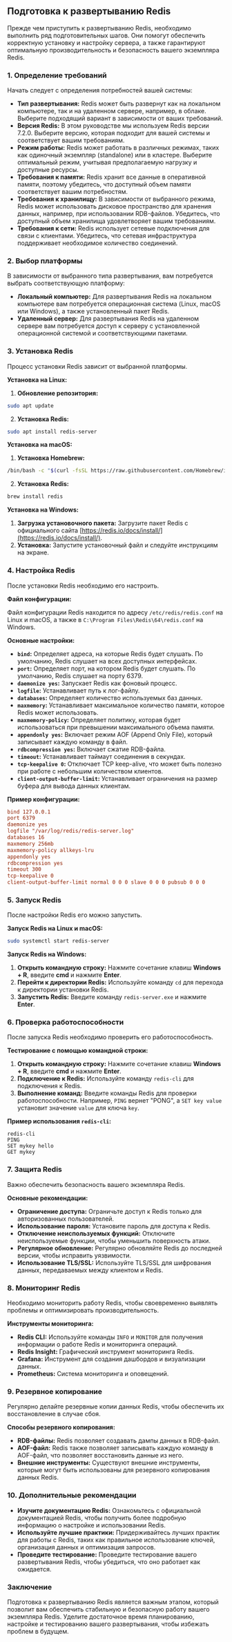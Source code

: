 ## Подготовка к развертыванию Redis

Прежде чем приступить к развертыванию Redis, необходимо выполнить ряд подготовительных шагов. Они помогут обеспечить корректную установку и настройку сервера, а также гарантируют оптимальную производительность и безопасность вашего экземпляра Redis.

### 1. Определение требований

Начать следует с определения потребностей вашей системы:

* **Тип развертывания:**  Redis может быть развернут как на локальном компьютере, так и на удаленном сервере, например, в облаке. Выберите подходящий вариант в зависимости от ваших требований.
* **Версия Redis:**  В этом руководстве мы используем Redis версии 7.2.0. Выберите версию, которая подходит для вашей системы и соответствует вашим требованиям.
* **Режим работы:**  Redis может работать в различных режимах, таких как одиночный экземпляр (standalone) или в кластере. Выберите оптимальный режим, учитывая предполагаемую нагрузку и доступные ресурсы.
* **Требования к памяти:**  Redis хранит все данные в оперативной памяти, поэтому убедитесь, что доступный объем памяти соответствует вашим потребностям.
* **Требования к хранилищу:**  В зависимости от выбранного режима, Redis может использовать дисковое пространство для хранения данных, например, при использовании RDB-файлов. Убедитесь, что доступный объем хранилища удовлетворяет вашим требованиям.
* **Требования к сети:**  Redis использует сетевые подключения для связи с клиентами. Убедитесь, что сетевая инфраструктура поддерживает необходимое количество соединений.

### 2. Выбор платформы

В зависимости от выбранного типа развертывания, вам потребуется выбрать соответствующую платформу:

* **Локальный компьютер:**  Для развертывания Redis на локальном компьютере вам потребуется операционная система (Linux, macOS или Windows), а также установленный пакет Redis.
* **Удаленный сервер:**  Для развертывания Redis на удаленном сервере вам потребуется доступ к серверу с установленной операционной системой и соответствующими пакетами.

### 3. Установка Redis

Процесс установки Redis зависит от выбранной платформы. 

**Установка на Linux:**

1. **Обновление репозитория:** 
```bash
sudo apt update 
```

2. **Установка Redis:**
```bash
sudo apt install redis-server
```

**Установка на macOS:**

1. **Установка Homebrew:** 
```bash
/bin/bash -c "$(curl -fsSL https://raw.githubusercontent.com/Homebrew/install/HEAD/install.sh)"
```

2. **Установка Redis:**
```bash
brew install redis
```

**Установка на Windows:**

1. **Загрузка установочного пакета:**  Загрузите пакет Redis с официального сайта [https://redis.io/docs/install/](https://redis.io/docs/install/).
2. **Установка:**  Запустите установочный файл и следуйте инструкциям на экране.

### 4. Настройка Redis

После установки Redis необходимо его настроить. 

**Файл конфигурации:** 

Файл конфигурации Redis находится по адресу `/etc/redis/redis.conf` на Linux и macOS, а также в `C:\Program Files\Redis\64\redis.conf` на Windows.

**Основные настройки:**

* **`bind`:**  Определяет адреса, на которые Redis будет слушать. По умолчанию, Redis слушает на всех доступных интерфейсах. 
* **`port`:**  Определяет порт, на котором Redis будет слушать. По умолчанию, Redis слушает на порту 6379. 
* **`daemonize yes`:**  Запускает Redis как фоновый процесс. 
* **`logfile`:**  Устанавливает путь к лог-файлу.
* **`databases`:**  Определяет количество используемых баз данных.
* **`maxmemory`:**  Устанавливает максимальное количество памяти, которое Redis может использовать.
* **`maxmemory-policy`:**  Определяет политику, которая будет использоваться при превышении максимального объема памяти.
* **`appendonly yes`:**  Включает режим AOF (Append Only File), который записывает каждую команду в файл. 
* **`rdbcompression yes`:**  Включает сжатие RDB-файла.
* **`timeout`:**  Устанавливает таймаут соединения в секундах.
* **`tcp-keepalive 0`:**  Отключает TCP keep-alive, что может быть полезно при работе с небольшим количеством клиентов.
* **`client-output-buffer-limit`:**  Устанавливает ограничения на размер буфера для вывода данных клиентам.

**Пример конфигурации:**

```conf
bind 127.0.0.1
port 6379
daemonize yes
logfile "/var/log/redis/redis-server.log"
databases 16
maxmemory 256mb
maxmemory-policy allkeys-lru
appendonly yes
rdbcompression yes
timeout 300
tcp-keepalive 0
client-output-buffer-limit normal 0 0 0 slave 0 0 0 pubsub 0 0 0
```

### 5. Запуск Redis

После настройки Redis его можно запустить.

**Запуск Redis на Linux и macOS:**

```bash
sudo systemctl start redis-server
```

**Запуск Redis на Windows:**

1. **Открыть командную строку:**  Нажмите сочетание клавиш **Windows + R**, введите **cmd** и нажмите **Enter**.
2. **Перейти к директории Redis:**  Используйте команду `cd` для перехода к директории установки Redis.
3. **Запустить Redis:**  Введите команду `redis-server.exe` и нажмите **Enter**.

### 6. Проверка работоспособности

После запуска Redis необходимо проверить его работоспособность. 

**Тестирование с помощью командной строки:**

1. **Открыть командную строку:**  Нажмите сочетание клавиш **Windows + R**, введите **cmd** и нажмите **Enter**.
2. **Подключение к Redis:**  Используйте команду `redis-cli` для подключения к Redis. 
3. **Выполнение команд:**  Введите команды Redis для проверки работоспособности. Например, `PING` вернет "PONG", а `SET key value` установит значение `value` для ключа `key`.

**Пример использования `redis-cli`:**

```
redis-cli
PING
SET mykey hello
GET mykey
```

### 7. Защита Redis

Важно обеспечить безопасность вашего экземпляра Redis.

**Основные рекомендации:**

* **Ограничение доступа:**  Ограничьте доступ к Redis только для авторизованных пользователей.
* **Использование пароля:**  Установите пароль для доступа к Redis.
* **Отключение неиспользуемых функций:**  Отключите неиспользуемые функции, чтобы уменьшить поверхность атаки.
* **Регулярное обновление:**  Регулярно обновляйте Redis до последней версии, чтобы исправить уязвимости.
* **Использование TLS/SSL:**  Используйте TLS/SSL для шифрования данных, передаваемых между клиентом и Redis.

### 8. Мониторинг Redis

Необходимо мониторить работу Redis, чтобы своевременно выявлять проблемы и оптимизировать производительность.

**Инструменты мониторинга:**

* **Redis CLI:**  Используйте команды `INFO` и `MONITOR` для получения информации о работе Redis и мониторинга операций.
* **Redis Insight:**  Графический инструмент мониторинга Redis.
* **Grafana:**  Инструмент для создания дашбордов и визуализации данных.
* **Prometheus:**  Система мониторинга и оповещений.

### 9. Резервное копирование

Регулярно делайте резервные копии данных Redis, чтобы обеспечить их восстановление в случае сбоя.

**Способы резервного копирования:**

* **RDB-файлы:**  Redis позволяет создавать дампы данных в RDB-файл.
* **AOF-файл:**  Redis также позволяет записывать каждую команду в AOF-файл, что позволяет восстановить данные из него.
* **Внешние инструменты:**  Существуют внешние инструменты, которые могут быть использованы для резервного копирования данных Redis.

### 10. Дополнительные рекомендации

* **Изучите документацию Redis:**  Ознакомьтесь с официальной документацией Redis, чтобы получить более подробную информацию о настройке и использовании Redis.
* **Используйте лучшие практики:**  Придерживайтесь лучших практик для работы с Redis, таких как правильное использование ключей, организация данных и оптимизация запросов.
* **Проведите тестирование:**  Проведите тестирование вашего развертывания Redis, чтобы убедиться, что оно работает как ожидается.

### Заключение

Подготовка к развертыванию Redis является важным этапом, который позволит вам обеспечить стабильную и безопасную работу вашего экземпляра Redis. Уделите достаточное время  планированию, настройке и тестированию вашего развертывания, чтобы избежать проблем в будущем. 
